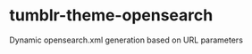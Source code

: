 tumblr-theme-opensearch
=======================

Dynamic opensearch.xml generation based on URL parameters
